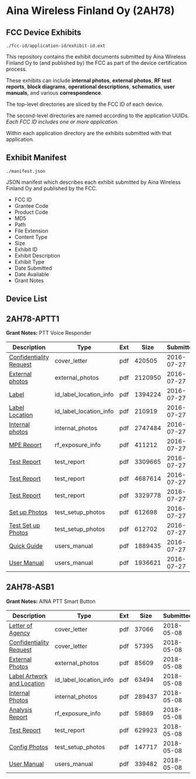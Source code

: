 # Aina Wireless Finland Oy (2AH78)
## FCC Device Exhibits

```
./fcc-id/application-id/exhibit-id.ext
```

This repository contains the exhibit documents submitted by Aina Wireless Finland Oy to (and published by) the FCC as part of the device certification process.

These exhibits can include **internal photos**, **external photos**, **RF test reports**, **block diagrams**, **operational descriptions**, **schematics**, **user manuals**, and various **correspondence**.

The top-level directories are sliced by the FCC ID of each device.

The second-level directories are named according to the application UUIDs. *Each FCC ID includes one or more application.*

Within each application directory are the exhibits submitted with that application. 

## Exhibit Manifest

```
./manifest.json
```

JSON manifest which describes each exhibit submitted by Aina Wireless Finland Oy and published by the FCC.

- FCC ID
- Grantee Code
- Product Code
- MD5
- Path
- File Extension
- Content Type
- Size
- Exhibit ID
- Exhibit Description
- Exhibit Type
- Date Submitted
- Date Available
- Grant Notes

## Device List
## 2AH78-APTT1
**Grant Notes:** PTT Voice Responder

| Description | Type | Ext | Size | Submitted | Available |
| ----------- | ---- | --- | ---- | --------- | --------- |
| [Confidentiality Request](2AH78-APTT1/89122eb76ad62cc9c2134968b845b740/3078014.pdf) | cover_letter | pdf | 420505 | 2016-07-27 | 2016-07-27 |
| [External photos](2AH78-APTT1/89122eb76ad62cc9c2134968b845b740/3078016.pdf) | external_photos | pdf | 2120950 | 2016-07-27 | 2016-07-27 |
| [Label](2AH78-APTT1/89122eb76ad62cc9c2134968b845b740/3078019.pdf) | id_label_location_info | pdf | 1394224 | 2016-07-27 | 2016-07-27 |
| [Label Location](2AH78-APTT1/89122eb76ad62cc9c2134968b845b740/3078020.pdf) | id_label_location_info | pdf | 210919 | 2016-07-27 | 2016-07-27 |
| [Internal photos](2AH78-APTT1/89122eb76ad62cc9c2134968b845b740/3078017.pdf) | internal_photos | pdf | 2747484 | 2016-07-27 | 2016-07-27 |
| [MPE Report](2AH78-APTT1/89122eb76ad62cc9c2134968b845b740/3078023.pdf) | rf_exposure_info | pdf | 411212 | 2016-07-27 | 2016-07-27 |
| [Test Report](2AH78-APTT1/89122eb76ad62cc9c2134968b845b740/3078052.pdf) | test_report | pdf | 3309665 | 2016-07-27 | 2016-07-27 |
| [Test Report](2AH78-APTT1/89122eb76ad62cc9c2134968b845b740/3078053.pdf) | test_report | pdf | 4687614 | 2016-07-27 | 2016-07-27 |
| [Test Report](2AH78-APTT1/89122eb76ad62cc9c2134968b845b740/3078054.pdf) | test_report | pdf | 3329778 | 2016-07-27 | 2016-07-27 |
| [Set up Photos](2AH78-APTT1/89122eb76ad62cc9c2134968b845b740/3078055.pdf) | test_setup_photos | pdf | 612698 | 2016-07-27 | 2016-07-27 |
| [Test Set up Photos](2AH78-APTT1/89122eb76ad62cc9c2134968b845b740/3078056.pdf) | test_setup_photos | pdf | 612702 | 2016-07-27 | 2016-07-27 |
| [Quick Guide](2AH78-APTT1/89122eb76ad62cc9c2134968b845b740/3078021.pdf) | users_manual | pdf | 1889435 | 2016-07-27 | 2016-07-27 |
| [User Manual](2AH78-APTT1/89122eb76ad62cc9c2134968b845b740/3078022.pdf) | users_manual | pdf | 1936621 | 2016-07-27 | 2016-07-27 |
## 2AH78-ASB1
**Grant Notes:** AINA PTT Smart Button

| Description | Type | Ext | Size | Submitted | Available |
| ----------- | ---- | --- | ---- | --------- | --------- |
| [Letter of Agency](2AH78-ASB1/ba12161e219bff8af51e792290e5575e/3842251.pdf) | cover_letter | pdf | 37066 | 2018-05-08 | 2018-05-08 |
| [Confidentiality Request](2AH78-ASB1/ba12161e219bff8af51e792290e5575e/3842252.pdf) | cover_letter | pdf | 57395 | 2018-05-08 | 2018-05-08 |
| [External Photos](2AH78-ASB1/ba12161e219bff8af51e792290e5575e/3842259.pdf) | external_photos | pdf | 85609 | 2018-05-08 | 2018-06-22 |
| [Label Artwork and Location](2AH78-ASB1/ba12161e219bff8af51e792290e5575e/3842260.pdf) | id_label_location_info | pdf | 63494 | 2018-05-08 | 2018-05-08 |
| [Internal Photos](2AH78-ASB1/ba12161e219bff8af51e792290e5575e/3842261.pdf) | internal_photos | pdf | 289437 | 2018-05-08 | 2018-06-22 |
| [Analysis Report](2AH78-ASB1/ba12161e219bff8af51e792290e5575e/3842262.pdf) | rf_exposure_info | pdf | 59869 | 2018-05-08 | 2018-05-08 |
| [Test Report](2AH78-ASB1/ba12161e219bff8af51e792290e5575e/3842257.pdf) | test_report | pdf | 629923 | 2018-05-08 | 2018-05-08 |
| [Config Photos](2AH78-ASB1/ba12161e219bff8af51e792290e5575e/3842258.pdf) | test_setup_photos | pdf | 147717 | 2018-05-08 | 2018-06-22 |
| [User Manual](2AH78-ASB1/ba12161e219bff8af51e792290e5575e/3842253.pdf) | users_manual | pdf | 339482 | 2018-05-08 | 2018-06-22 |

